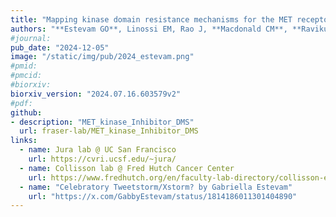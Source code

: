 ```yaml
---
title: "Mapping kinase domain resistance mechanisms for the MET receptor tyrosine kinase via deep mutational scanning"
authors: "**Estevam GO**, Linossi EM, Rao J, **Macdonald CM**, **Ravikumar A**, **Chrispens KM**, Capra JA, Coyote-Maestas W, Pimentel H, Collisson EA, Jura N, **Fraser JS**"
#journal: 
pub_date: "2024-12-05"
image: "/static/img/pub/2024_estevam.png"
#pmid: 
#pmcid: 
#biorxiv:
biorxiv_version: "2024.07.16.603579v2"
#pdf: 
github:
- description: "MET_kinase_Inhibitor_DMS"
  url: fraser-lab/MET_kinase_Inhibitor_DMS
links:
  - name: Jura lab @ UC San Francisco
    url: https://cvri.ucsf.edu/~jura/
  - name: Collisson lab @ Fred Hutch Cancer Center
    url: https://www.fredhutch.org/en/faculty-lab-directory/collisson-eric.html
  - name: "Celebratory Tweetstorm/Xstorm? by Gabriella Estevam"
    url: "https://x.com/GabbyEstevam/status/1814186011301404890"
---
```


